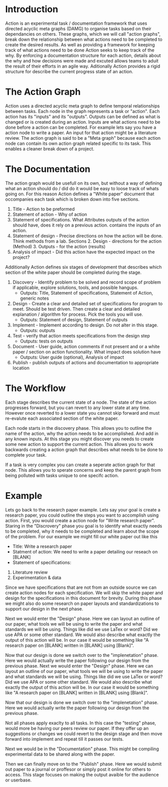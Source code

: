 # Introduction
Action is an experimental task / documentation framework that uses
directed acyclic meta graphs (DAMG) to organise tasks based on their 
dependancies on others. These graphs, which we will call "action graphs", 
break down the relationship between what actions need to be completed 
to create the desired results. As well as providing a framework for 
keeping track of what actions need to be done Action seeks to keep track 
of the why. By enforcing a documentation structure for each action, details 
about the why and how decisions were made and excuted allows teams to aduit 
the result of their efforts in an agile way. Aditionally Action provides
a rigid structure for describe the current progress state of an action.

# The Action Graph
Action uses a directed acyclic meta graph to define temporal relationships
between tasks. Each node in the graph represents a task or "action". Each 
action has its "inputs" and its "outputs". Outputs can be defined as what
is changed or is created during an action. Inputs are what actions need to be
done before a action can be completed. For example lets say you have a action
node to write a paper. An input for that action might be a literature review.
The action graph is said to be a "Meta graph" because each action node can 
contain its own action graph related specific to its task. This enables a 
cleaner break down of a project.

# The Documentation
The action graph would be usefull on its own, but without a way of defining
what an action should do / did do it would be easy to loose track of whats 
going on. For this reason Action defines a "White paper" document that occompanies
each task which is broken down into five sections.

1. Title - Action to be preformed
2. Statement of action - Why of action
3. Statement of specifications. What Attributes outputs of the action should have, 
  does it rely on a previous action.
  contains the inputs of an action.
4. Statement of design - Precise directions on how the action will be done. 
  Think methods from a lab. Sections
	2. Design - directions for the action (Method)
	3. Outputs - for the action (results)
5. Analysis of impact - Did this action have the expected impact on the project?

Additionally Action defines six stages of development that describes which section
of the white paper should be completed during the stage. 

1. Discovery - Identify problem to be solved and record scope of problem if applicable, 
  explore solutions, tools, and possible hangups.
	- Outputs: Title, Statement of specifications, Statement of Action, generic notes
2. Design - Create a clear and detailed set of specifications for program to meet. Should 
  be test driven. Then create a clear and detailed explanation / algorithm for process. 
  Pick the tools you will use.
	- Outputs: Statement of design, Statement of outputs
3. Implement - Implement according to design. Do not alter in this stage.
	- Outputs: outputs
4. Test - verify that action meets specifications from the design step
	- Outputs: tests on outputs
5. Document - User guide, action comments if not present and or a white paper / section on 
  action functionality. What impact does solution have
	- Outputs: User guide (optional), Analysis of impact
6. Publish - publish outputs of actions and documentation to appropriate location

# The Workflow
Each stage describes the current state of a node. The state of the action progresses
forward, but you can revert to any lower state at any time. However once reverted to
a lower state you cannot skip forward and must re-evalute each associated section of 
the white paper.

Each node starts in the discovery phase. This allows you to outline the name of the
action, why the action needs to be accomplished. And add in any known inputs.
At this stage you might discover you needs to create some new action to support
the current action. This allows you to work backwards creating a action graph that
describes what needs to be done to complete your task.

If a task is very complex you can create a seperate action graph for that node.
This allows you to sperate concerns and keep the parent graph from being polluted 
with tasks unique to one specifc action.

# Example
Lets go back to the research paper example. Lets say your goal is create a research
paper, you could outline the steps you want to accomplish using action. First,
you would create a action node for "Write research paper". Staring in the "Discrovery"
phase you goal is to identify what exactly needs to be completed, why it needs to be
completed and learn about the scope of the problem. For our example we might fill our
white paper out like this

- Title: Write a research paper
- Statment of action: We need to write a paper detailing our reseach on \[BLANK\]
- Statement of specifications:
1. Literature review
2. Experimentation & data

Since we have specifications that are not from an outside source we can create action
nodes for each specification. We will skip the white paper and design for the specifications
in this document for brevity. During this phase we might also do some research
on paper layouts and standardizations to support our design in the next phase.

Next we would enter the "Design" phase. Here we can layout an outline of our paper, what
tools we will be using to write the paper and what standards we will be using. Things like
did we use LaTex or word? Did we use APA or some other standard. We would also describe
what exactly the output of this action will be. In our case it would be something like 
"A research paper on \[BLANK\] written in \[BLANK\] using \[Blank\]".

Now that our design is done we switch over to the "implenetation" phase. Here we would
actually write the paper following our design from the previous phase.
Next we would enter the "Design" phase. Here we can layout an outline of our paper, what
tools we will be using to write the paper and what standards we will be using. Things like
did we use LaTex or word? Did we use APA or some other standard. We would also describe
what exactly the output of this action will be. In our case it would be something like 
"A research paper on \[BLANK\] written in \[BLANK\] using \[Blank\]".

Now that our design is done we switch over to the "implenetation" phase. Here we would
actually write the paper following our design from the previous phase.

Not all phases apply exaclty to all tasks. In this case the "testing" phase, would more
be having our peers review our paper. If they offer up an suggestions or changes we could
revert to the design stage and then move forward into implement and repeat till
it passes our tests.

Next we would be in the "Documentation" phase. This might be compiling experimental data to 
be shared along with the paper.

Then we can finally move on to the "Publish" phase. Here we would submit out paper to a journal
or proffesor or simply post it online for others to access. This stage focuses on making the output
avaible for the audience or userbase.
